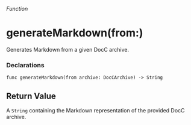 *Function*

# generateMarkdown(from:)

Generates Markdown from a given DocC archive.

### Declarations

```
func generateMarkdown(from archive: DocCArchive) -> String
```

## Return Value

A `String` containing the Markdown representation of the provided DocC archive.

